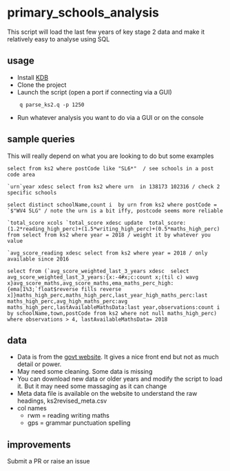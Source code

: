 # primary_schools_analysis

This script will load the last few years of key stage 2 data and make it relatively easy to analyse using SQL

## usage

 * Install [KDB](https://kx.com/download/)
 * Clone the project
 * Launch the script (open a port if connecting via a GUI)
```
    q parse_ks2.q -p 1250
```
 * Run whatever analysis you want to do via a GUI or on the console

## sample queries
This will really depend on what you are looking to do but some examples

```
select from ks2 where postCode like "SL6*"  / see schools in a post code area

`urn`year xdesc select from ks2 where urn  in 138173 102316 / check 2 specific schools

select distinct schoolName,count i  by urn from ks2 where postCode = `$"WV4 5LG" / note the urn is a bit iffy, postcode seems more reliable

`total_score xcols `total_score xdesc update  total_score:(1.2*reading_high_perc)+(1.5*writing_high_perc)+(0.5*maths_high_perc) from select from ks2 where year = 2018 / weight it by whatever you value

`avg_score_reading xdesc select from ks2 where year = 2018 / only available since 2016

select from (`avg_score_weighted_last_3_years xdesc  select avg_score_weighted_last_3_years:{x:-4#x;c:count x;(til c) wavg x}avg_score_maths,avg_score_maths,ema_maths_perc_high:{ema[1%3;`float$reverse fills reverse x]}maths_high_perc,maths_high_perc,last_year_high_maths_perc:last maths_high_perc,avg_high_maths_perc:avg maths_high_perc,lastAvailableMathsData:last year,observations:count i by schoolName,town,postCode from ks2 where not null maths_high_perc) where observations > 4, lastAvailableMathsData= 2018 
```
## data

 * Data is from the [govt website](https://www.compare-school-performance.service.gov.uk/download-data?currentstep=datatypes&regiontype=all&la=0&downloadYear=2017-2018&datatypes=ks2). It gives a nice front end but not as much detail or power.
 * May need some cleaning. Some data is missing
 * You can download new data or older years and modify the script to load it. But it may need some massaging as it can change
 * Meta data file is available on the website to understand the raw headings, ks2revised_meta.csv
 * col names
    * rwm = reading writing maths
    * gps = grammar punctuation spelling

## improvements
Submit a PR or raise an issue
